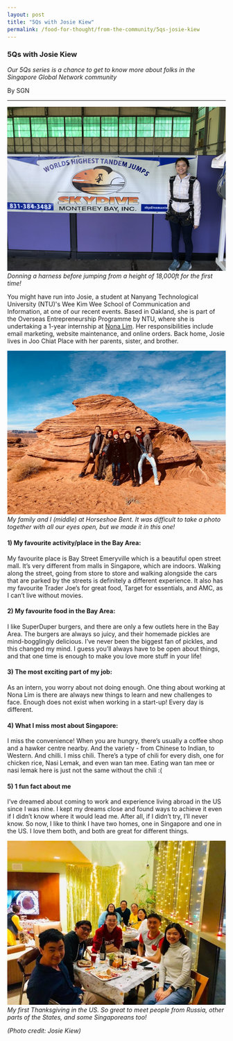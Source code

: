 ```yaml
---
layout: post
title: "5Qs with Josie Kiew"
permalink: /food-for-thought/from-the-community/5qs-josie-kiew
---
```


### 5Qs with Josie Kiew

_Our 5Qs series is a chance to get to know more about folks in the Singapore Global Network community_

By SGN
<hr>

![Image](/images/stories/2020/Mar/josiekiew1.png)
_Donning a harness before jumping from a height of 18,000ft for the first time!_

You might have run into Josie, a student at Nanyang Technological University (NTU)'s Wee Kim Wee School of Communication and Information, at one of our recent events. Based in Oakland, she is part of the Overseas Entrepreneurship Programme by NTU, where she is undertaking a 1-year internship at [Nona Lim](https://www.nonalim.com/). Her responsibilities include email marketing, website maintenance, and online orders. Back home, Josie lives in Joo Chiat Place with her parents, sister, and brother. 

![Image](/images/stories/2020/Mar/josiekiew2.png)
_My family and I (middle) at Horseshoe Bent. It was difficult to take a photo together with all our eyes open, but we made it in this one!_

#### 1) My favourite activity/place in the Bay Area: 

My favourite place is Bay Street Emeryville which is a beautiful open street mall. It’s very different from malls in Singapore, which are indoors. Walking along the street, going from store to store and walking alongside the cars that are parked by the streets is definitely a different experience. It also has my favourite Trader Joe’s for great food, Target for essentials, and AMC, as I can’t live without movies.

#### 2) My favourite food in the Bay Area: 

I like SuperDuper burgers, and there are only a few outlets here in the Bay Area. The burgers are always so juicy, and their homemade pickles are mind-bogglingly delicious. I’ve never been the biggest fan of pickles, and this changed my mind. I guess you’ll always have to be open about things, and that one time is enough to make you love more stuff in your life!

#### 3) The most exciting part of my job:

As an intern, you worry about not doing enough. One thing about working at Nona Lim is there are always new things to learn and new challenges to face. Enough does not exist when working in a start-up! Every day is different.

#### 4) What I miss most about Singapore:

I miss the convenience! When you are hungry, there’s usually a coffee shop and a hawker centre nearby. And the variety - from Chinese to Indian, to Western. And chilli. I miss chili. There’s a type of chili for every dish, one for chicken rice, Nasi Lemak, and even wan tan mee. Eating wan tan mee or nasi lemak here is just not the same without the chili :( 


#### 5) 1 fun fact about me

I’ve dreamed about coming to work and experience living abroad in the US since I was nine. I kept my dreams close and found ways to achieve it even if I didn’t know where it would lead me. After all, if I didn’t try, I’ll never know. So now, I like to think I have two homes, one in Singapore and one in the US. I love them both, and both are great for different things.

![Image](/images/stories/2020/Mar/josiekiew3.png)
_My first Thanksgiving in the US. So great to meet people from Russia, other parts of the States, and some Singaporeans too!_

_(Photo credit: Josie Kiew)_
